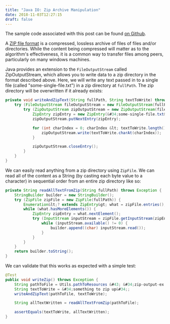 ```yaml
---
title: "Java IO: Zip Archive Manipulation"
date: 2018-11-03T12:27:15
draft: false
---
```


The sample code associated with this post can be found [on Github](https://github.com/nfisher23/iodemos).

A [ZIP file format](https://en.wikipedia.org/wiki/Zip_(file_format)) is a compressed, lossless archive of files of files and/or directories. While the content being compressed will matter as to the algorithm&#39;s effectiveness, it is a common way to transfer files among peers, particularly on many windows machines.

Java provides an extension to the `FileOutputStream` called ZipOutputStream, which allows you to write data to a zip directory in the format described above.
Here, we will write any text passed in to a single file (called &#34;some-single-file.txt&#34;) in a zip directory at `fullPath`. The zip directory will be overwritten if it already exists:

```java
private void writeAndZipText(String fullPath, String textToWrite) throws Exception {
    try (FileOutputStream fileOutputStream = new FileOutputStream(fullPath)) {
        try (ZipOutputStream zipOutputStream = new ZipOutputStream(fileOutputStream)) {
            ZipEntry zipEntry = new ZipEntry(&#34;some-single-file.txt&#34;);
            zipOutputStream.putNextEntry(zipEntry);

            for (int charIndex = 0; charIndex &lt; textToWrite.length(); charIndex&#43;&#43;) {
                zipOutputStream.write(textToWrite.charAt(charIndex));
            }

            zipOutputStream.closeEntry();
        }
    }
}
```

We can easily read anything from a zip directory using `ZipFile`. We can read all of the content as a String (by casting each byte value to a character) in sequential order from an entire zip directory like so:

```java
private String readAllTextFromZip(String fullPath) throws Exception {
    StringBuilder builder = new StringBuilder();
    try (ZipFile zipFile = new ZipFile(fullPath)) {
        Enumeration&lt;? extends ZipEntry&gt; what = zipFile.entries();
        while (what.hasMoreElements()) {
            ZipEntry zipEntry = what.nextElement();
            try (InputStream inputStream = zipFile.getInputStream(zipEntry)) {
                while (inputStream.available() != 0) {
                    builder.append((char) inputStream.read());
                }
            }
        }
    }
    return builder.toString();
}

```

We can validate that this works as expected with a simple test:

```java
@Test
public void writeZip() throws Exception {
    String pathToFile = Utils.pathToResources &#43; &#34;zip-output-ex.zip&#34;;
    String textToWrite = &#34;something to zip up&#34;;
    writeAndZipText(pathToFile, textToWrite);

    String allTextWritten = readAllTextFromZip(pathToFile);

    assertEquals(textToWrite, allTextWritten);
}

```
